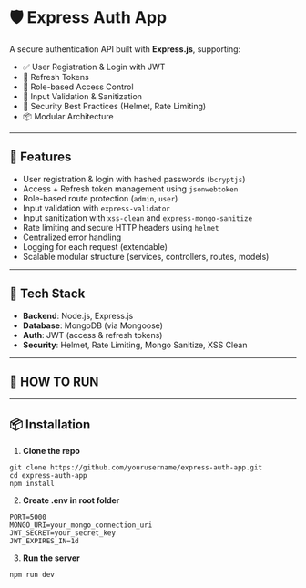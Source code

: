 # 🛡️ Express Auth App

A secure authentication API built with **Express.js**, supporting:

- ✅ User Registration & Login with JWT
- 🔄 Refresh Tokens
- 🔐 Role-based Access Control
- 🧼 Input Validation & Sanitization
- 🧱 Security Best Practices (Helmet, Rate Limiting)
- 📦 Modular Architecture

---

## 🚀 Features

- User registration & login with hashed passwords (`bcryptjs`)
- Access + Refresh token management using `jsonwebtoken`
- Role-based route protection (`admin`, `user`)
- Input validation with `express-validator`
- Input sanitization with `xss-clean` and `express-mongo-sanitize`
- Rate limiting and secure HTTP headers using `helmet`
- Centralized error handling
- Logging for each request (extendable)
- Scalable modular structure (services, controllers, routes, models)

---

## 🧰 Tech Stack

- **Backend**: Node.js, Express.js
- **Database**: MongoDB (via Mongoose)
- **Auth**: JWT (access & refresh tokens)
- **Security**: Helmet, Rate Limiting, Mongo Sanitize, XSS Clean

---

## 📁 HOW TO RUN

---

## 📦 Installation

1. **Clone the repo**
```
git clone https://github.com/yourusername/express-auth-app.git
cd express-auth-app
npm install

```
2. **Create .env in root folder**
```
PORT=5000
MONGO_URI=your_mongo_connection_uri
JWT_SECRET=your_secret_key
JWT_EXPIRES_IN=1d

```
3. **Run the server**
```
npm run dev


